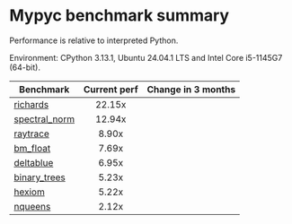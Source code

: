 # Mypyc benchmark summary

Performance is relative to interpreted Python.

Environment: CPython 3.13.1, Ubuntu 24.04.1 LTS and Intel Core i5-1145G7 (64-bit).

| Benchmark | Current perf | Change in 3 months |
| --- | :---: | :---: |
| [richards](benchmarks/richards.md) | 22.15x |  |
| [spectral_norm](benchmarks/spectral_norm.md) | 12.94x |  |
| [raytrace](benchmarks/raytrace.md) | 8.90x |  |
| [bm_float](benchmarks/bm_float.md) | 7.69x |  |
| [deltablue](benchmarks/deltablue.md) | 6.95x |  |
| [binary_trees](benchmarks/binary_trees.md) | 5.23x |  |
| [hexiom](benchmarks/hexiom.md) | 5.22x |  |
| [nqueens](benchmarks/nqueens.md) | 2.12x |  |
